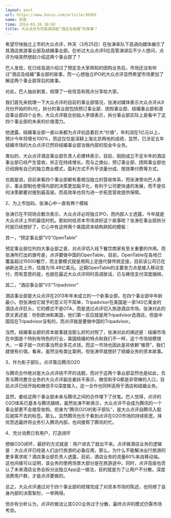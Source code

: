 ```yaml
---
layout: post
url: https://www.huxiu.com/article/30565
name: 宋宣
time: 2014-03-26 10:02
title: 大众点评为何高调讲起“酒店与结婚”的故事？
---
```

希望尽快独立上市的大众点评，昨天（3月25日）在张涛率队下高调向媒体展示了其酒店旅游事业部及结婚事业部。在听过大众点评5位高管演讲后不少人想问，点评为啥突然想起介绍这两个事业部了？

巴人发现，在已经高调介绍过了预定及大家熟知的团购业务后，市场还没有听过“酒店及结婚”事业部的故事，而一心想独立IPO的大众点评显然希望市场更加了解这两个事业部背后的故事。

对此，巴人抽丝剥茧，梳理了一些信息和观点分享给大家。

我们首先来梳理一下大众点评的目前的事业部情况，张涛对媒体表示大众点评从9月份开始的BU化，拆分的事业部包括预订事业部、团购事业部、结婚事业部和酒店事业部四个业务，大众点评联合创始人李璟表示，拆分事业部实际上是看中了这四个事业部的未来的价值潜力。

他透露，结婚事业部一直以来都为点评创造着巨大“价值”，年利润在1亿元以上，预计今年将增长100%，而这仅仅是深耕上海北京两地的成绩，显然，已涉足五年结婚市场的大众点评已然将结婚事业部当做内部的现金牛业务。

类似的，大众点评酒店事业部负责人俞建林表示，目前，刚刚成立不足半年的酒店事业部已经产生营收，并正在持续增长。而与之类似，预订事业部、团购事业部也已经拥有自己的独立商业模式，盈利方式不外乎流量分成、按效果付费等方式。

也就是说，目前来看四个事业部都有着相当独立的营收体系，而张涛曾向巴人表示，事业部制也使得内部的决策更加扁平化，有利于公司更快速的发展，而不是任何决策都要对接到最高层。而高效率也将为进一步拓宽营收提供保障。

2、为上市加码，张涛心中一直有两个模板

张涛已在不同场合数次表示，大众点评必将独立IPO，而内部人士透露，今年就是大众点评上市的最佳时机。那如何给资本市场讲好这个故事呢？张涛在事业部拆分时就已经想好了，它心中有这样两个美国资本结构熟知的模板：

其一，“预定事业部”VS“OpenTable”

预定事业部位列四大事业部之首，对点评切入线下餐饮商家有至关重要的作用。而张涛所打出的旗号是，点评要做中国的OpenTable，目前，OpenTable在各地已覆盖超过15000餐厅，而主要模式就是用网上定座代替传统定座，目前该公司已在纳斯达克上市，估值为18.49亿美元。近期OpenTable的主要发力点是接入移动支付，而有意思的是，也就在最近大众点评同时高调放话，已与微信支付深度捆绑。

其二，“酒店事业部”VS“Tripadvisor”

酒店事业部是大众点评在2013年年末成立的一个新事业部，在四个事业部中年龄最小。但张涛给它赋予的意义可不简单，Tripadvisor在美国是一家140亿美金的酒店点评巨头，它的模式不是OTA，而是透过点评切入旅游酒店市场。张涛对此的原文表述是：你到欧洲和美国，他们第一反应就是用Tripadvisor选酒店，但是中国现在Tripadvisor没有的，而点评就是要做中国的Tripadvisor。

当然，结婚事业部的资本故事就没那么好的对照了，张涛对此的阐述是：结婚市场在中国是个特别有特色的行业，美国结婚的特点和我们不一样，这个市场规模很大，一辈子就一次的事当然会多花点钱，而这一市场也因此是非依赖“推荐”，我们就很有价值。看来，虽然没有类比案例，但张涛早就想好了结婚业务的资本故事。

3、作为影子部队，点评策应腾讯O2O

与腾讯合作绝对是大众点评绕不开的话题，而对于这两个事业部显然也是如此，负责与腾讯整合业务的大众点评副总姜跃平表示，微信和手Q都是非常棒的入口，目前点评已经开始和微信手Q深度接入，这一合作也同样适用于酒店和结婚业务。

显然，姜给这两个事业部未来与腾讯之间的合作埋下了伏笔。巴人觉得，点评的O2O体系已基本与腾讯捆绑，虽然张涛不断表示，大众点评不会成为腾讯的一个事业部更不会接受收购，但身为“腾讯O2O的影子部队”，是大众点评自腾讯入股后就挥不去的标签。那么，显然腾讯也乐于看到点评在O2O市场的持续拓宽，择优而选最终将业务引入腾讯内部，也间接帮了腾讯的忙。

4、充分消费已有用户，打造闭环

想做O2O闭环，最好的方式就是：用户进去了就出不来。点评做酒店业务的逻辑是：大众点评已经是人们出行旅游的必备应用，那么，为什么不能解决出行旅游的更多需求呢？酒店事业部负责人透露，目前，酒店业务的流量60%来自移动端。这也间接可以证明，该业务的使用场景大部分是在旅游途中。同时，点评高层也否认了未来酒店业务会拆分出独立App这一做法，目的就是为了让用户不分散。深度消费用户群，才是点评要做的。

总之，大众点评通过对于四个事业部的梳理完成了对资本市场的陈述，也捋顺了自身内部的决策掣肘，一举两得。

但亦有分析认为，点评的做法让其O2O业务过于分散，最终点评的模式仍需市场考验。

